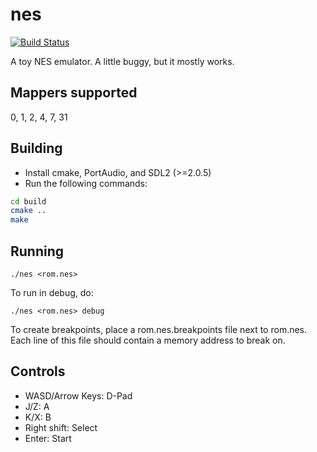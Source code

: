 # nes

[![Build Status](https://travis-ci.org/Dillonb/nes.svg?branch=master)](https://travis-ci.org/Dillonb/nes)

A toy NES emulator. A little buggy, but it mostly works.

## Mappers supported

0, 1, 2, 4, 7, 31

## Building

* Install cmake, PortAudio, and SDL2 (>=2.0.5)
* Run the following commands:

```bash
cd build
cmake ..
make
```

## Running

    ./nes <rom.nes>

To run in debug, do:

    ./nes <rom.nes> debug

To create breakpoints, place a rom.nes.breakpoints file next to rom.nes. Each line of this file should contain a memory address to break on.

## Controls

* WASD/Arrow Keys: D-Pad
* J/Z: A
* K/X: B
* Right shift: Select
* Enter: Start
